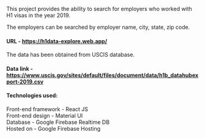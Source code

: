 
This project provides the ability to search for employers who worked with H1 visas in the year 2019.

The employers can be searched by employer name, city, state, zip code.

#### URL - https://h1data-explore.web.app/

The data has been obtained from USCIS database.
#### Data link - https://www.uscis.gov/sites/default/files/document/data/h1b_datahubexport-2019.csv

#### Technologies used:
Front-end framework - React JS<br/>
Front-end design - Material UI<br/>
Database - Google Firebase Realtime DB<br/>
Hosted on - Google Firebase Hosting
